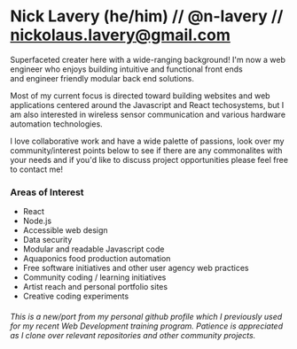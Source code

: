 
# Nick Lavery (he/him) // @n-lavery // nickolaus.lavery@gmail.com

Superfaceted creater here with a wide-ranging background! I'm now a web engineer who enjoys building intuitive and functional front ends  
and engineer friendly modular back end solutions.  

Most of my current focus is directed toward building websites and web applications centered around the Javascript and React techosystems, but I am also 
interested in wireless sensor communication and various hardware automation technologies.  

I love collaborative work and have a wide palette of passions, look over my community/interest points below to see if there are any commonalites with
your needs and if you'd like to discuss project opportunities please feel free to contact me!  

### Areas of Interest

- React
- Node.js
- Accessible web design
- Data security
- Modular and readable Javascript code
- Aquaponics food production automation
- Free software initiatives and other user agency web practices
- Community coding / learning initiatives
- Artist reach and personal portfolio sites
- Creative coding experiments

###### *This is a new/port from my personal github profile which I previously used for my recent Web Development training program. Patience is appreciated as I clone over relevant repositories and other community projects.* 



<!---
n-lavery/n-lavery is a ✨ special ✨ repository because its `README.md` (this file) appears on your GitHub profile.
You can click the Preview link to take a look at your changes.
--->
